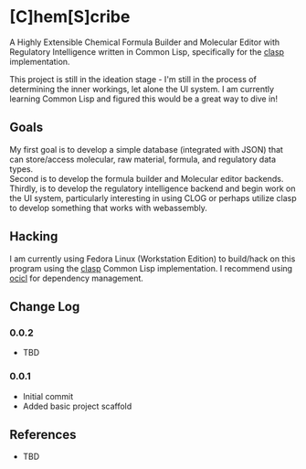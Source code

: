 # [C]hem[S]cribe

A Highly Extensible Chemical Formula Builder and Molecular Editor with Regulatory 
Intelligence written in Common Lisp, specifically for the
[clasp](https://github.com/clasp-developers/clasp) implementation.

This project is still in the ideation stage - I'm still in the process of 
determining the inner workings, let alone the UI system.  I am currently learning 
Common Lisp and figured this would be a great way to dive in!


## Goals

My first goal is to develop a simple database (integrated with JSON) that can 
store/access molecular, raw material, formula, and regulatory data types.  
Second is to develop the formula builder and Molecular editor backends.  Thirdly, 
is to develop the regulatory intelligence backend and begin work on the UI system,
particularly interesting in using CLOG or perhaps utilize clasp to develop
something that works with webassembly. 


## Hacking

I am currently using Fedora Linux (Workstation Edition) to build/hack on this 
program using the [clasp](https://github.com/clasp-developers/clasp) Common Lisp
implementation. I recommend using [ocicl](https://github.com/ocicl/ocicl) 
for dependency management.


## Change Log

### 0.0.2

   - TBD

### 0.0.1

   - Initial commit
   - Added basic project scaffold


## References

  - TBD
